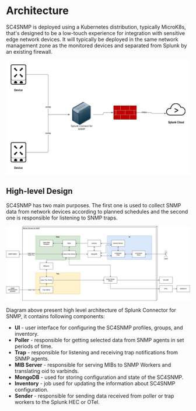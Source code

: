 # Architecture

SC4SNMP is deployed using a Kubernetes distribution, typically MicroK8s,
that's designed to be a low-touch experience for integration with sensitive
edge network devices. It will typically be deployed in the same network
management zone as the monitored devices and separated from Splunk by an
existing firewall.

![image](../images/sc4snmp_deployment.png)


## High-level Design 

SC4SNMP has two main purposes. The first one is used to collect SNMP data from network 
devices according to planned schedules and the second one is responsible for listening to SNMP traps.

![image](../images/sc4snmp_architecture.png)

Diagram above present high level architecture of Splunk Connector for SNMP, it contains following components:

- **UI** - user interface for configuring the SC4SNMP profiles, groups, and inventory.
- **Poller** - responsible for getting selected data from SNMP agents in set periods of time.
- **Trap** - responsible for listening and receiving trap notifications from SNMP agents.
- **MIB Server** - responsible for serving MIBs to SNMP Workers and translating oid to varbinds.
- **MongoDB** - used for storing configuration and state of the SC4SNMP.
- **Inventory** - job used for updating the information about SC4SNMP configuration.
- **Sender** - responsible for sending data received from poller or trap workers to the Splunk HEC or OTel.

